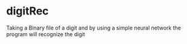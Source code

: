 # digitRec
Taking a Binary file of a digit and by using a simple neural network the program will recognize the digit 
